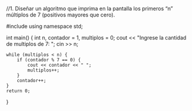 //1. Diseñar un algoritmo que imprima en la pantalla los primeros “n” múltiplos de 7 (positivos mayores que cero).

#include <iostream>
using namespace std;

int main() {
    int n, contador = 1, multiplos = 0;
    cout << "Ingrese la cantidad de multiplos de 7: ";
    cin >> n;

    while (multiplos < n) {
        if (contador % 7 == 0) {
            cout << contador << " ";
            multiplos++;
        }
        contador++;
    }
    return 0;
}
